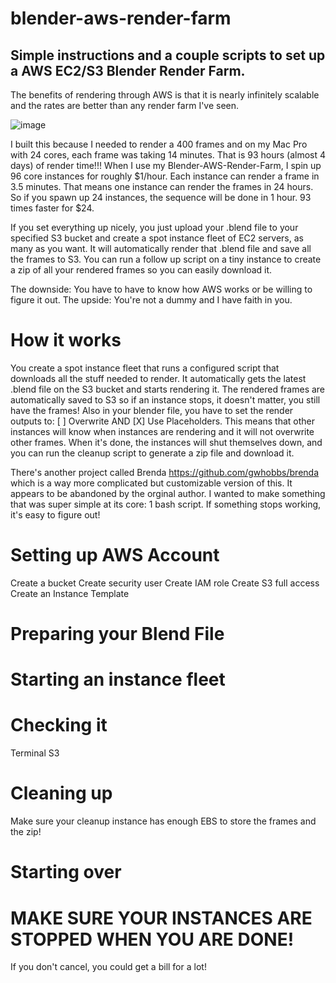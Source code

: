 # blender-aws-render-farm

## Simple instructions and a couple scripts to set up a AWS EC2/S3 Blender Render Farm.

The benefits of rendering through AWS is that it is nearly infinitely scalable and the rates are better than any render farm I've seen.

![image](https://user-images.githubusercontent.com/441117/71633838-d425b400-2be4-11ea-935f-03eb607695db.png)

I built this because I needed to render a 400 frames and on my Mac Pro with 24 cores, each frame was taking 14 minutes. That is 93 hours (almost 4 days) of render time!!! When I use my Blender-AWS-Render-Farm, I spin up 96 core instances for roughly $1/hour. Each instance can render a frame in 3.5 minutes. That means one instance can render the frames in 24 hours. So if you spawn up 24 instances, the sequence will be done in 1 hour. 93 times faster for $24. 

If you set everything up nicely, you just upload your .blend file to your specified S3 bucket and create a spot instance fleet of EC2 servers, as many as you want. It will automatically render that .blend file and save all the frames to S3. You can run a follow up script on a tiny instance to create a zip of all your rendered frames so you can easily download it.

The downside: You have to have to know how AWS works or be willing to figure it out. The upside: You're not a dummy and I have faith in you.

# How it works

You create a spot instance fleet that runs a configured script that downloads all the stuff needed to render. It automatically gets the latest .blend file on the S3 bucket and starts rendering it. The rendered frames are automatically saved to S3 so if an instance stops, it doesn't matter, you still have the frames! Also in your blender file, you have to set the render outputs to: [ ] Overwrite AND [X] Use Placeholders. This means that other instances will know when instances are rendering and it will not overwrite other frames. When it's done, the instances will shut themselves down, and you can run the cleanup script to generate a zip file and download it.

There's another project called Brenda https://github.com/gwhobbs/brenda which is a way more complicated but customizable version of this. It appears to be abandoned by the orginal author. I wanted to make something that was super simple at its core: 1 bash script. If something stops working, it's easy to figure out!

# Setting up AWS Account

Create a bucket
Create security user
Create IAM role
Create S3 full access
Create an Instance Template

# Preparing your Blend File

# Starting an instance fleet

# Checking it 

Terminal 
S3

# Cleaning up
Make sure your cleanup instance has enough EBS to store the frames and the zip!

# Starting over

# MAKE SURE YOUR INSTANCES ARE STOPPED WHEN YOU ARE DONE!

If you don't cancel, you could get a bill for a lot!
